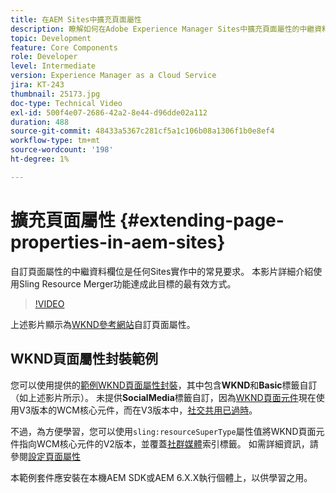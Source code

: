 ```yaml
---
title: 在AEM Sites中擴充頁面屬性
description: 瞭解如何在Adobe Experience Manager Sites中擴充頁面屬性的中繼資料欄位。 本影片詳細介紹使用Sling Resource Merger功能達成此目標的最有效方式。
topic: Development
feature: Core Components
role: Developer
level: Intermediate
version: Experience Manager as a Cloud Service
jira: KT-243
thumbnail: 25173.jpg
doc-type: Technical Video
exl-id: 500f4e07-2686-42a2-8e44-d96dde02a112
duration: 488
source-git-commit: 48433a5367c281cf5a1c106b08a1306f1b0e8ef4
workflow-type: tm+mt
source-wordcount: '198'
ht-degree: 1%

---
```


# 擴充頁面屬性 {#extending-page-properties-in-aem-sites}

自訂頁面屬性的中繼資料欄位是任何Sites實作中的常見要求。 本影片詳細介紹使用Sling Resource Merger功能達成此目標的最有效方式。

>[!VIDEO](https://video.tv.adobe.com/v/25173?quality=12&learn=on)

上述影片顯示為[WKND參考網站](https://github.com/adobe/aem-guides-wknd)自訂頁面屬性。

## WKND頁面屬性封裝範例

您可以使用提供的[範例WKND頁面屬性封裝](./assets/WKND-PageProperties-Example-Dialog-1.0.zip)，其中包含&#x200B;**WKND**&#x200B;和&#x200B;**Basic**&#x200B;標籤自訂（如上述影片所示）。 未提供&#x200B;**SocialMedia**&#x200B;標籤自訂，因為[WKND頁面元件](https://github.com/adobe/aem-guides-wknd/blob/main/ui.apps/src/main/content/jcr_root/apps/wknd/components/page/.content.xml#L5)現在使用V3版本的WCM核心元件，而在V3版本中，[社交共用已過時](https://github.com/adobe/aem-core-wcm-components/pull/1930)。

不過，為方便學習，您可以使用`sling:resourceSuperType`屬性值將WKND頁面元件指向WCM核心元件的V2版本，並覆蓋[社群媒體](https://github.com/adobe/aem-core-wcm-components/blob/main/content/src/content/jcr_root/apps/core/wcm/components/page/v2/page/_cq_dialog/.content.xml#L95)索引標籤。 如需詳細資訊，請參閱[設定頁面屬性](https://experienceleague.adobe.com/docs/experience-manager-65/developing/extending-aem/page-properties-views.html#configuring-your-page-properties)

本範例套件應安裝在本機AEM SDK或AEM 6.X.X執行個體上，以供學習之用。
